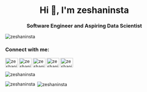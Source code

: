 <h1 align="center">Hi 👋, I'm zeshaninsta</h1>
<h3 align="center">Software Engineer and Aspiring Data Scientist</h3>

<p align="left"> <img src="https://komarev.com/ghpvc/?username=zeshaninsta&label=Profile%20views&color=0e75b6&style=flat" alt="zeshaninsta" /> </p>

<h3 align="left">Connect with me:</h3>
<p align="left">
<a href="https://twitter.com/zeshaninsta" target="blank"><img align="center" src="https://raw.githubusercontent.com/rahuldkjain/github-profile-readme-generator/master/src/images/icons/Social/twitter.svg" alt="zeshaninsta" height="30" width="40" /></a>
<a href="https://linkedin.com/in/zeshaninsta" target="blank"><img align="center" src="https://raw.githubusercontent.com/rahuldkjain/github-profile-readme-generator/master/src/images/icons/Social/linked-in-alt.svg" alt="zeshaninsta" height="30" width="40" /></a>
<a href="https://kaggle.com/zeshaninsta" target="blank"><img align="center" src="https://raw.githubusercontent.com/rahuldkjain/github-profile-readme-generator/master/src/images/icons/Social/kaggle.svg" alt="zeshaninsta" height="30" width="40" /></a>
<a href="https://instagram.com/zeshaninsta" target="blank"><img align="center" src="https://raw.githubusercontent.com/rahuldkjain/github-profile-readme-generator/master/src/images/icons/Social/instagram.svg" alt="zeshaninsta" height="30" width="40" /></a>
<a href="https://www.youtube.com/c/zeshaninsta" target="blank"><img align="center" src="https://raw.githubusercontent.com/rahuldkjain/github-profile-readme-generator/master/src/images/icons/Social/youtube.svg" alt="zeshaninsta" height="30" width="40" /></a>
</p>
<p><img align="center" src="https://github-readme-streak-stats.herokuapp.com/?user=zeshaninsta&" alt="zeshaninsta" /></p>

<p><img align="left" src="https://github-readme-stats.vercel.app/api/top-langs?username=zeshaninsta&show_icons=true&locale=en&layout=compact" alt="zeshaninsta" /></p>

<p>&nbsp;<img align="center" src="https://github-readme-stats.vercel.app/api?username=zeshaninsta&show_icons=true&locale=en" alt="zeshaninsta" /></p>


